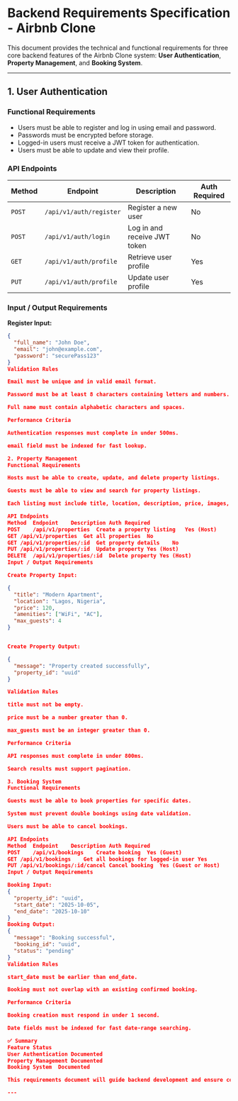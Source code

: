 # Backend Requirements Specification - Airbnb Clone

This document provides the technical and functional requirements for three core backend features of the Airbnb Clone system: **User Authentication**, **Property Management**, and **Booking System**.

---

## 1. User Authentication

### **Functional Requirements**
- Users must be able to register and log in using email and password.
- Passwords must be encrypted before storage.
- Logged-in users must receive a JWT token for authentication.
- Users must be able to update and view their profile.

### **API Endpoints**
| Method | Endpoint | Description | Auth Required |
|---------|----------|-------------|--------------|
| `POST` | `/api/v1/auth/register` | Register a new user | No |
| `POST` | `/api/v1/auth/login` | Log in and receive JWT token | No |
| `GET` | `/api/v1/auth/profile` | Retrieve user profile | Yes |
| `PUT` | `/api/v1/auth/profile` | Update user profile | Yes |

### **Input / Output Requirements**
**Register Input:**
```json
{
  "full_name": "John Doe",
  "email": "john@example.com",
  "password": "securePass123"
}
Validation Rules

Email must be unique and in valid email format.

Password must be at least 8 characters containing letters and numbers.

Full name must contain alphabetic characters and spaces.

Performance Criteria

Authentication responses must complete in under 500ms.

email field must be indexed for fast lookup.

2. Property Management
Functional Requirements

Hosts must be able to create, update, and delete property listings.

Guests must be able to view and search for property listings.

Each listing must include title, location, description, price, images, and amenities.

API Endpoints
Method	Endpoint	Description	Auth Required
POST	/api/v1/properties	Create a property listing	Yes (Host)
GET	/api/v1/properties	Get all properties	No
GET	/api/v1/properties/:id	Get property details	No
PUT	/api/v1/properties/:id	Update property	Yes (Host)
DELETE	/api/v1/properties/:id	Delete property	Yes (Host)
Input / Output Requirements

Create Property Input:

{
  "title": "Modern Apartment",
  "location": "Lagos, Nigeria",
  "price": 120,
  "amenities": ["WiFi", "AC"],
  "max_guests": 4
}


Create Property Output:

{
  "message": "Property created successfully",
  "property_id": "uuid"
}

Validation Rules

title must not be empty.

price must be a number greater than 0.

max_guests must be an integer greater than 0.

Performance Criteria

API responses must complete in under 800ms.

Search results must support pagination.

3. Booking System
Functional Requirements

Guests must be able to book properties for specific dates.

System must prevent double bookings using date validation.

Users must be able to cancel bookings.

API Endpoints
Method	Endpoint	Description	Auth Required
POST	/api/v1/bookings	Create booking	Yes (Guest)
GET	/api/v1/bookings	Get all bookings for logged-in user	Yes
PUT	/api/v1/bookings/:id/cancel	Cancel booking	Yes (Guest or Host)
Input / Output Requirements

Booking Input:
{
  "property_id": "uuid",
  "start_date": "2025-10-05",
  "end_date": "2025-10-10"
}
Booking Output:
{
  "message": "Booking successful",
  "booking_id": "uuid",
  "status": "pending"
}
Validation Rules

start_date must be earlier than end_date.

Booking must not overlap with an existing confirmed booking.

Performance Criteria

Booking creation must respond in under 1 second.

Date fields must be indexed for fast date-range searching.

✅ Summary
Feature	Status
User Authentication	Documented
Property Management	Documented
Booking System	Documented

This requirements document will guide backend development and ensure consistent API behavior.

---
